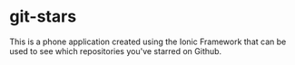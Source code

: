 git-stars
=========

This is a phone application created using the Ionic Framework that can be used to see which repositories you've starred on Github. 
